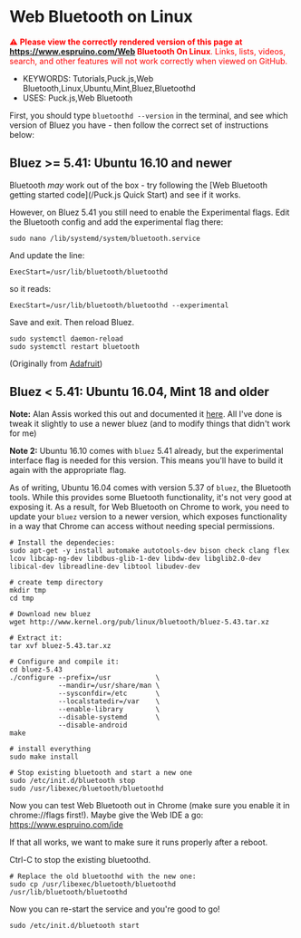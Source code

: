 <!--- Copyright (c) 2016 Gordon Williams, Pur3 Ltd. See the file LICENSE for copying permission. -->
Web Bluetooth on Linux
======================

<span style="color:red">:warning: **Please view the correctly rendered version of this page at https://www.espruino.com/Web Bluetooth On Linux**. Links, lists, videos, search, and other features will not work correctly when viewed on GitHub.</span>

* KEYWORDS: Tutorials,Puck.js,Web Bluetooth,Linux,Ubuntu,Mint,Bluez,Bluetoothd
* USES: Puck.js,Web Bluetooth

First, you should type `bluetoothd --version` in the terminal,
and see which version of Bluez you have - then follow the
correct set of instructions below:


Bluez >= 5.41: Ubuntu 16.10 and newer
---------------------------------------

Bluetooth *may* work out of the box - try following the [Web Bluetooth getting
started code](/Puck.js Quick Start) and see if it works.

However, on Bluez 5.41 you still need to enable the Experimental flags. Edit
the Bluetooth config and add the experimental flag there:

```
sudo nano /lib/systemd/system/bluetooth.service
```

And update the line:

```
ExecStart=/usr/lib/bluetooth/bluetoothd
```

so it reads:

```
ExecStart=/usr/lib/bluetooth/bluetoothd --experimental
```

Save and exit. Then reload Bluez.

```
sudo systemctl daemon-reload
sudo systemctl restart bluetooth
```

(Originally from [Adafruit](https://learn.adafruit.com/install-bluez-on-the-raspberry-pi/installation))


Bluez < 5.41: Ubuntu 16.04, Mint 18 and older
-------------------------------------------------

**Note:** Alan Assis worked this out and documented it [here](https://acassis.wordpress.com/2016/06/28/how-to-get-chrome-web-bluetooth-working-on-linux/).
All I've done is tweak it slightly to use a newer bluez (and to modify things that didn't work for me)

**Note 2:** Ubuntu 16.10 comes with `bluez` 5.41 already, but the experimental interface flag is needed for this version. This means you'll have to build it again with the appropriate flag.

As of writing, Ubuntu 16.04 comes with version 5.37 of `bluez`, the Bluetooth tools.
While this provides some Bluetooth functionality, it's not very good at exposing it.
As a result, for Web Bluetooth on Chrome to work, you need to update your `bluez`
version to a newer version, which exposes functionality in a way that Chrome can
access without needing special permissions.

```
# Install the dependecies:
sudo apt-get -y install automake autotools-dev bison check clang flex lcov libcap-ng-dev libdbus-glib-1-dev libdw-dev libglib2.0-dev libical-dev libreadline-dev libtool libudev-dev

# create temp directory
mkdir tmp
cd tmp

# Download new bluez
wget http://www.kernel.org/pub/linux/bluetooth/bluez-5.43.tar.xz

# Extract it:
tar xvf bluez-5.43.tar.xz

# Configure and compile it:
cd bluez-5.43
./configure --prefix=/usr           \
            --mandir=/usr/share/man \
            --sysconfdir=/etc       \
            --localstatedir=/var    \
            --enable-library        \
            --disable-systemd       \
            --disable-android       
make

# install everything
sudo make install

# Stop existing bluetooth and start a new one
sudo /etc/init.d/bluetooth stop
sudo /usr/libexec/bluetooth/bluetoothd
```

Now you can test Web Bluetooth out in Chrome (make sure you enable it in
chrome://flags first!). Maybe give the Web IDE a go: https://www.espruino.com/ide

If that all works, we want to make sure it runs properly after a reboot.

Ctrl-C to stop the existing bluetoothd.

```
# Replace the old bluetoothd with the new one:
sudo cp /usr/libexec/bluetooth/bluetoothd /usr/lib/bluetooth/bluetoothd
```

Now you can re-start the service and you're good to go!

```
sudo /etc/init.d/bluetooth start
```
